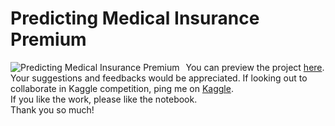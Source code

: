 # Predicting Medical Insurance Premium 
<img src="https://miro.medium.com/max/1094/1*kXLixIx8LXvLJUUc07bBeg.jpeg"
     alt="Predicting Medical Insurance Premium "
     style="float: left; margin-right: 10px;" />


You can preview the project [here](https://www.kaggle.com/kushshah95/improvised-accuracy-predicting-insurance-premium).<br>
Your suggestions and feedbacks would be appreciated. If looking out to collaborate in Kaggle competition, ping me on [Kaggle](https://www.kaggle.com/kushshah95). 
<br>If you like the work, please like the notebook. 
<br>Thank you so much!
